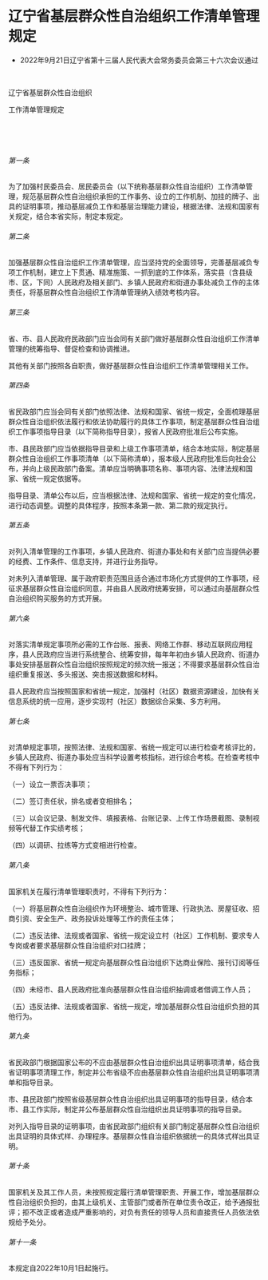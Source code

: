 # 辽宁省基层群众性自治组织工作清单管理规定

- 2022年9月21日辽宁省第十三届人民代表大会常务委员会第三十六次会议通过

<!-- INFO END -->

​

辽宁省基层群众性自治组织

工作清单管理规定

​

​

###### 第一条

为了加强村民委员会、居民委员会（以下统称基层群众性自治组织）工作清单管理，规范基层群众性自治组织承担的工作事务、设立的工作机制、加挂的牌子、出具的证明事项，推动基层减负工作和基层治理能力建设，根据法律、法规和国家有关规定，结合本省实际，制定本规定。

###### 第二条

加强基层群众性自治组织工作清单管理，应当坚持党的全面领导，完善基层减负专项工作机制，建立上下贯通、精准施策、一抓到底的工作体系，落实县（含县级市、区，下同）人民政府及相关部门、乡镇人民政府和街道办事处减负工作的主体责任，将基层群众性自治组织工作清单管理纳入绩效考核内容。

###### 第三条

省、市、县人民政府民政部门应当会同有关部门做好基层群众性自治组织工作清单管理的统筹指导、督促检查和协调推进。

其他有关部门按照各自职责，做好基层群众性自治组织工作清单管理相关工作。

###### 第四条

省民政部门应当会同有关部门依照法律、法规和国家、省统一规定，全面梳理基层群众性自治组织依法履行和依法协助履行的具体工作事项，制定基层群众性自治组织工作事项指导目录（以下简称指导目录），报省人民政府批准后公布实施。

市、县民政部门应当依据指导目录和上级工作事项清单，结合本地实际，制定基层群众性自治组织工作事项清单（以下简称清单），报本级人民政府批准后向社会公布，并向上级民政部门备案。清单应当明确事项名称、事项内容、法律法规和国家、省统一规定依据等。

指导目录、清单公布以后，应当根据法律、法规和国家、省统一规定的变化情况，进行动态调整。调整的具体程序，按照本条第一款、第二款的规定执行。

###### 第五条

对列入清单管理的工作事项，乡镇人民政府、街道办事处和有关部门应当提供必要的经费、工作条件、信息支持，并进行业务指导。

对未列入清单管理、属于政府职责范围且适合通过市场化方式提供的工作事项，经征求基层群众性自治组织同意，并由县人民政府统筹安排，可以通过向基层群众性自治组织购买服务的方式开展。

###### 第六条

对落实清单规定事项所必需的工作台账、报表、网络工作群、移动互联网应用程序，县人民政府应当进行系统整合、统筹安排，每年年初由乡镇人民政府、街道办事处安排基层群众性自治组织按照规定的频次统一报送；不得要求基层群众性自治组织重复报送、多头报送、突击报送数据和材料。

县人民政府应当按照国家和省统一规定，加强村（社区）数据资源建设，加快有关信息系统的统一应用，逐步实现村（社区）数据综合采集、多方利用。

###### 第七条

对清单规定事项，按照法律、法规和国家、省统一规定可以进行检查考核评比的，乡镇人民政府、街道办事处应当科学设置考核指标，进行综合考核。在检查考核中不得有下列行为：

（一）设立一票否决事项；

（二）签订责任状，排名或者变相排名；

（三）以会议记录、制发文件、填报表格、台账记录、上传工作场景截图、录制视频等代替工作实绩考核；

（四）以调研、拉练等方式变相进行检查。

###### 第八条

国家机关在履行清单管理职责时，不得有下列行为：

（一）将基层群众性自治组织作为环境整治、城市管理、行政执法、房屋征收、招商引资、安全生产、政务投诉处理等工作的责任主体；

（二）违反法律、法规或者国家、省统一规定设立村（社区）工作机制、要求专人专岗或者要求基层群众性自治组织对口挂牌；

（三）违反国家、省统一规定向基层群众性自治组织下达商业保险、报刊订阅等任务指标；

（四）未经市、县人民政府批准向基层群众性自治组织抽调或者借调工作人员；

（五）违反法律、法规或者国家、省统一规定，增加基层群众性自治组织负担的其他行为。

###### 第九条

省民政部门根据国家公布的不应由基层群众性自治组织出具证明事项清单，结合我省证明事项清理工作，制定并公布省级不应由基层群众性自治组织出具证明事项清单和指导目录。

市、县民政部门按照省级基层群众性自治组织出具证明事项的指导目录，结合本市、县工作实际，制定并公布基层群众性自治组织出具证明事项的指导目录。

对列入指导目录的证明事项，由省民政部门组织有关部门制定基层群众性自治组织出具证明的具体式样、办理程序。基层群众性自治组织依据统一的具体式样出具证明。

###### 第十条

国家机关及其工作人员，未按照规定履行清单管理职责、开展工作，增加基层群众性自治组织负担的，由其上级机关、主管部门或者所在单位责令改正，给予通报批评；拒不改正或者造成严重影响的，对负有责任的领导人员和直接责任人员依法依规给予处分。

###### 第十一条

本规定自2022年10月1日起施行。
